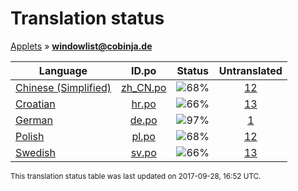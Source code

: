 # Translation status
[Applets](../../README.md) &#187; **windowlist@cobinja.de**

Language | ID.po | Status | Untranslated
---------|:--:|:------:|:-----------:
[Chinese (Simplified)](../../language-status/zh_CN.md) | [zh_CN.po](po/zh_CN.po) | ![68%](http://progressed.io/bar/68) | [12](untranslated-po/zh_CN.md)
[Croatian](../../language-status/hr.md) | [hr.po](po/hr.po) | ![66%](http://progressed.io/bar/66) | [13](untranslated-po/hr.md)
[German](../../language-status/de.md) | [de.po](po/de.po) | ![97%](http://progressed.io/bar/97) | [1](untranslated-po/de.md)
[Polish](../../language-status/pl.md) | [pl.po](po/pl.po) | ![68%](http://progressed.io/bar/68) | [12](untranslated-po/pl.md)
[Swedish](../../language-status/sv.md) | [sv.po](po/sv.po) | ![66%](http://progressed.io/bar/66) | [13](untranslated-po/sv.md)

<sup>This translation status table was last updated on 2017-09-28, 16:52 UTC.</sup>
